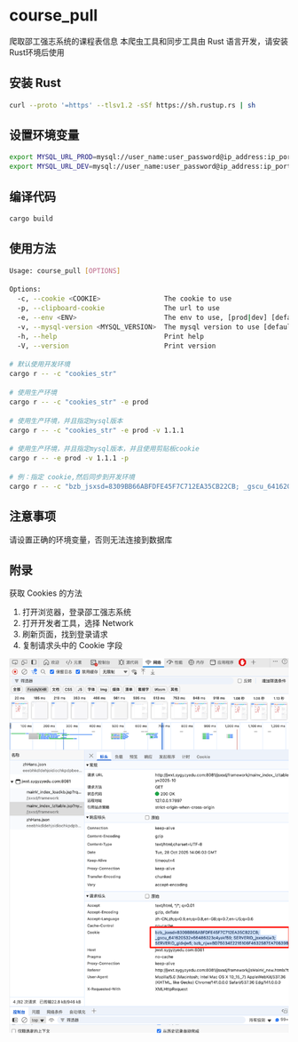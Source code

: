 # course_pull
爬取邵工强志系统的课程表信息
本爬虫工具和同步工具由 Rust 语言开发，请安装Rust环境后使用

## 安装 Rust
```bash
curl --proto '=https' --tlsv1.2 -sSf https://sh.rustup.rs | sh
```

## 设置环境变量
``` bash
export MYSQL_URL_PROD=mysql://user_name:user_password@ip_address:ip_port/database_name
export MYSQL_URL_DEV=mysql://user_name:user_password@ip_address:ip_port/database_name
```

## 编译代码
```bash
cargo build
```

## 使用方法
```bash
Usage: course_pull [OPTIONS]

Options:
  -c, --cookie <COOKIE>                The cookie to use
  -p, --clipboard-cookie               The url to use
  -e, --env <ENV>                      The env to use, [prod|dev] [default: dev]
  -v, --mysql-version <MYSQL_VERSION>  The mysql version to use [default: 1.1.1]
  -h, --help                           Print help
  -V, --version                        Print version

# 默认使用开发环境
cargo r -- -c "cookies_str"

# 使用生产环境
cargo r -- -c "cookies_str" -e prod

# 使用生产环境，并且指定mysql版本
cargo r -- -c "cookies_str" -e prod -v 1.1.1

# 使用生产环境，并且指定mysql版本，并且使用剪贴板cookie
cargo r -- -e prod -v 1.1.1 -p

# 例：指定 cookie,然后同步到开发环境
cargo r -- -c "bzb_jsxsd=8309BB66ABFDFE45F7C712EA35CB22CB; _gscu_641620532=56486323c4yakf59; SERVERID_jsxsd=jw3; SERVERID_gld=jw5; bzb_njw=BD75034E2215106F4632587EA70639B1"
```

## 注意事项
请设置正确的环境变量，否则无法连接到数据库

## 附录
获取 Cookies 的方法
1. 打开浏览器，登录邵工强志系统
2. 打开开发者工具，选择 Network
3. 刷新页面，找到登录请求
4. 复制请求头中的 Cookie 字段

<img src="doc/cookie.png" width="600px">
